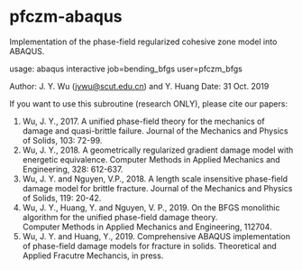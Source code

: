 # pfczm-abaqus
Implementation of the phase-field regularized cohesive zone model into ABAQUS.

usage: abaqus interactive job=bending_bfgs user=pfczm_bfgs

Author: J. Y. Wu (jywu@scut.edu.cn) and Y. Huang
Date: 31 Oct. 2019

If you want to use this subroutine (research ONLY), please cite our papers:
1. Wu, J. Y., 2017. A unified phase-field theory for the mechanics of damage and quasi-brittle failure. 
   Journal of the Mechanics and Physics of Solids, 103: 72-99.
2. Wu, J. Y., 2018. A geometrically regularized gradient damage model with energetic equivalence. 
   Computer Methods in Applied Mechanics and Engineering, 328: 612-637.
3. Wu, J. Y. and Nguyen, V.P., 2018. A length scale insensitive phase-field damage model for brittle fracture. 
   Journal of the Mechanics and Physics of Solids, 119: 20-42.
4. Wu, J. Y., Huang, Y. and Nguyen, V. P., 2019. On the BFGS monolithic algorithm for the unified phase-field damage theory.    
   Computer Methods in Applied Mechanics and Engineering, 112704.
5. Wu, J. Y. and Huang, Y., 2019. Comprehensive ABAQUS implementation of phase-field damage models for fracture in solids. 
   Theoretical and Applied Fracutre Mechancis, in press.
